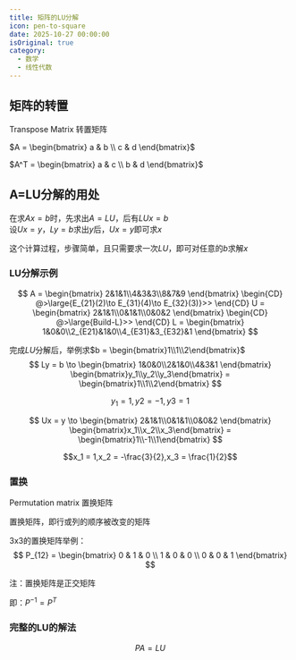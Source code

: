 ```yaml
---
title: 矩阵的LU分解
icon: pen-to-square
date: 2025-10-27 00:00:00
isOriginal: true
category:
  - 数学
  - 线性代数
---
```


<!-- more -->

## 矩阵的转置

Transpose Matrix 转置矩阵

$A = \begin{bmatrix} a & b \\ c & d \end{bmatrix}$  

$A^T = \begin{bmatrix} a & c \\ b & d \end{bmatrix}$


## A=LU分解的用处

在求$Ax=b$时，先求出$A = LU$，后有$LUx=b$  
设$Ux=y$，$Ly=b$求出$y$后，$Ux = y$即可求$x$

这个计算过程，步骤简单，且只需要求一次$LU$，即可对任意的$b$求解$x$

### LU分解示例

$$
A = \begin{bmatrix}
    2&1&1\\4&3&3\\8&7&9
\end{bmatrix}
\begin{CD}
    @>\large{E_{21}(2)\to E_{31}(4)\to E_{32}(3)}>>  
\end{CD}
U = \begin{bmatrix}
    2&1&1\\0&1&1\\0&0&2
\end{bmatrix}
\begin{CD}
    @>\large{Build-L}>>  
\end{CD}
L = \begin{bmatrix}
    1&0&0\\2_{E21}&1&0\\4_{E31}&3_{E32}&1
\end{bmatrix}
$$

完成$LU$分解后，举例求$b = \begin{bmatrix}1\\1\\2\end{bmatrix}$  
$$
Ly = b 
\to
\begin{bmatrix}
    1&0&0\\2&1&0\\4&3&1
\end{bmatrix}
\begin{bmatrix}y_1\\y_2\\y_3\end{bmatrix} = 
\begin{bmatrix}1\\1\\2\end{bmatrix}
$$

$$y_1 = 1,y2 = -1,y3 = 1$$

$$
Ux = y \to
\begin{bmatrix}
    2&1&1\\0&1&1\\0&0&2
\end{bmatrix}
\begin{bmatrix}x_1\\x_2\\x_3\end{bmatrix} = 
\begin{bmatrix}1\\-1\\1\end{bmatrix}
$$

$$x_1 = 1,x_2 = -\frac{3}{2},x_3 = \frac{1}{2}$$

### 置换

Permutation matrix 置换矩阵

置换矩阵，即行或列的顺序被改变的矩阵

3x3的置换矩阵举例：
$$
P_{12} = \begin{bmatrix}
    0 & 1 & 0 \\
    1 & 0 & 0 \\
    0 & 0 & 1
\end{bmatrix}
$$

注：置换矩阵是正交矩阵

即：$P^{-1} = P^T$

### 完整的LU的解法
$$PA = LU$$